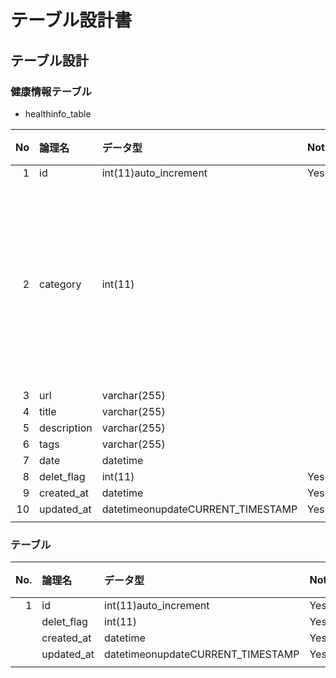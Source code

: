 # テーブル設計書

## テーブル設計

### 健康情報テーブル

- healthinfo_table

|No|論理名|データ型|NotNull|デフォルト|備考|
|----:|:---|:---|:---|:---|:---|
|1|id|int(11)auto_increment|Yes(PK)|||
|2|category|int(11)|||1:トピック<br>2:論文<br>3:データ紹介|
|3|url|varchar(255)||||
|4|title|varchar(255)||||
|5|description|varchar(255)||||
|6|tags|varchar(255)||||
|7|date|datetime||||
|8|delet_flag|int(11)|Yes|0||
|9|created_at|datetime|Yes|current_timestamp()||
|10|updated_at|datetimeonupdateCURRENT_TIMESTAMP|Yes|current_timestamp()||
||||||


### テーブル

|No.|論理名|データ型|NotNull|デフォルト|備考|
|----:|:---|:---|:---|:---|:---|
|1|id|int(11)auto_increment|Yes(PK)|||
||delet_flag|int(11)|Yes|0||
||created_at|datetime|Yes|current_timestamp()||
||updated_at|datetimeonupdateCURRENT_TIMESTAMP|Yes|current_timestamp()||
||||||